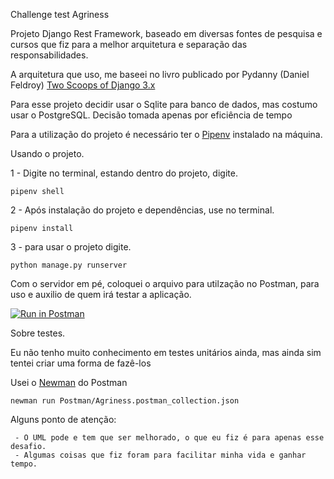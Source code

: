 Challenge test Agriness

Projeto Django Rest Framework, baseado em diversas fontes de pesquisa e cursos que fiz para a melhor arquitetura e
separação das responsabilidades.

A arquitetura que uso, me baseei no livro publicado por Pydanny (Daniel
Feldroy)  [Two Scoops of Django 3.x](https://daniel.feldroy.com/pages/books/)

Para esse projeto decidir usar o Sqlite para banco de dados, mas costumo usar o PostgreSQL. Decisão tomada apenas por
eficiência de tempo

Para a utilização do projeto é necessário ter o [Pipenv](https://realpython.com/pipenv-guide/) instalado na máquina.

Usando o projeto.

1 - Digite no terminal, estando dentro do projeto, digite.

``
pipenv shell
``

2 - Após instalação do projeto e dependências, use no terminal.

``pipenv install``

3 - para usar o projeto digite.

``
python manage.py runserver
``

Com o servidor em pé, coloquei o arquivo para utilzação no Postman, para uso e auxilio de quem irá testar a aplicação.

[![Run in Postman](https://run.pstmn.io/button.svg)](https://god.gw.postman.com/run-collection/9322443-fbc36cd3-32cf-4caf-a468-04bd5367509d?action=collection%2Ffork&collection-url=entityId%3D9322443-fbc36cd3-32cf-4caf-a468-04bd5367509d%26entityType%3Dcollection%26workspaceId%3D979fec70-d95c-4ff6-b45f-ad178889eac7)

Sobre testes.

Eu não tenho muito conhecimento em testes unitários ainda, mas ainda sim tentei criar uma forma de fazê-los

Usei o [Newman](https://learning.postman.com/docs/running-collections/using-newman-cli/command-line-integration-with-newman/#:~:text=line%20with%20Newman-,Newman%20is%20a%20command%20line%20Collection%20Runner%20for%20Postman.,integration%20servers%20and%20build%20systems.) do Postman

``
newman run Postman/Agriness.postman_collection.json
``

Alguns ponto de atenção:

     - O UML pode e tem que ser melhorado, o que eu fiz é para apenas esse desafio.
     - Algumas coisas que fiz foram para facilitar minha vida e ganhar tempo.